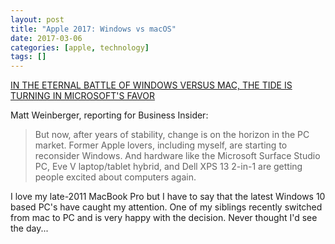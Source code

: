 ```yaml
---
layout: post
title: "Apple 2017: Windows vs macOS"
date: 2017-03-06
categories: [apple, technology]
tags: []
---
```


[IN THE ETERNAL BATTLE OF WINDOWS VERSUS MAC, THE TIDE IS TURNING IN MICROSOFT'S FAVOR](http://www.businessinsider.com/microsoft-windows-is-beating-apple-2017-3)

Matt Weinberger, reporting for Business Insider:

>But now, after years of stability, change is on the horizon in the PC market. Former Apple lovers, including myself, are starting to reconsider Windows. And hardware like the Microsoft Surface Studio PC, Eve V laptop/tablet hybrid, and Dell XPS 13 2-in-1 are getting people excited about computers again.

I love my late-2011 MacBook Pro but I have to say that the latest Windows 10 based PC's have caught my attention. One of my siblings recently switched from mac to PC and is very happy with the decision. Never thought I'd see the day...